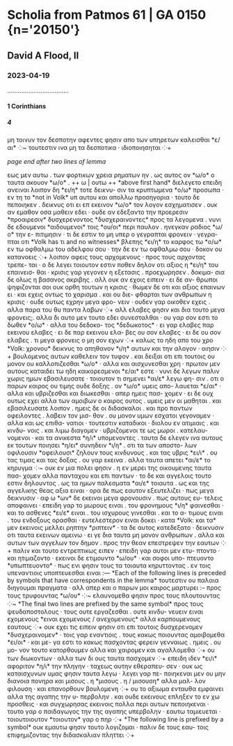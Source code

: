 # Scholia from Patmos 61 | GA 0150 {n='20150'}
## David A Flood, II
### 2023-04-19
...................................
#### 1 Corinthians
##### 4

<pb n="16v"/>

<v n="1/μζ">
    <lb n=22/> μη τοινυν τον δεσποτην αφεντες φησιν απο των υπηρετων καλεισθαι *ε/αι* ⁘~
</v>

<v n="2–5/πη">
    <lb n=32/> τουτεστιν ινα μη τα δεσποτικα · ιδιοποιησηται ⁘+
</v>

*page end after two lines of lemma*

<pb n="17r"/>

<v n="6/πθ">
    <lb n=2/> εως μεν αυτω . των φορτικων χρεια ρηματων ην . ως αυτος ον *ω/ο* 
    <lb n=3/> ο ταυτα ακουον *ω/ο* . ++ ω | ουτω ++ *above first hand* 
    διελεγετο επειδη ανειναι λοιπον δη *ει/η* τοτε δεικνυ-
    <lb n=4/>σιν τα κρυπτωμενα *ο/ω* προσωπα · εν τη το *not in Volk* υπ αυτου και απολλω 
    <lb n=5/> προσηγορια · τουτο δε πεποιηκεν . δεικνυς οτι ει επ εκεινον *ω/ο* 
    <lb n=6/> τον λογον εσχηματισεν . ουκ αν εμαθον οσα μαθειν εδει · ουδε αν 
    <lb n=7/> εδεξαντο την προερεσιν *προαιρεσιν* δυσχερενοντος *δυσχεραινοντες* προς τα λεγομενα . 
    <lb n=8/> νυνι δε εδουμενοι *αιδουμενοι* τοις *ου/οι* περι παυλον . ηνεγκαν ραδιος *ω/ο* την ε-
    <lb n=9/>πιτιμησιν · τι δε εστιν το μη υπερ ο γεγραπται φρονειν · γεγρα-
    <lb n=10/>πται οτι *Volk has τι and no witnesses* βλεπης *ει/η* το καρφος τω *ο/ω* εν τω οφθαλμω του αδελφου σου · 
    <lb n=11/> την δε εν τω οφθαλμω σου · δοκον ου κατανοεις ⁘+
</v>

<v n="7/Ϙ">
    <lb n=13/> λοιπον αφεις τους αρχομενους · προς τους αρχοντας τρεπε-
    <lb n=14/>ται · ο δε λεγει τοιουτον εστιν ποθεν δηλον οτι αξιος η *ει/η* του επαινεισ-
    <lb n=15/>θαι · κρισις γαρ γεγονεν η εξετασις . προεχωρησεν . δοκιμα-
    <lb n=16/>σια δε ολως η βασανος ακριβης . αλλ ουκ αν εχοις ειπειν · ει δε αν-
    <lb n=17/>θρωποι ψηφιζονται σοι ουκ ορθη τουτων η κρισις · θωμεν 
    <lb n=18/> δε οτι και αξιος επαινων ει · και εχεις οντως το χαρισμα . και ου διε-
    <lb n=19/>φθαρται των ανθρωπων η κρισις · ουδε ουτως εχρην μεγα φρο-
    <lb n=20/>νειν · ουδεν γαρ οικοθεν εχεις . αλλα παρα του θυ παντα λαβων ⁘+
</v>

<v n="7/Ϙα">
    <lb n=22/> αλλ ελαβες φησιν και δια τουτο μεγα φρονεις;. αλλα δι αυτο μεν 
    <lb n=23/> τουτο εδει συνεσταλθαι · ου γαρ σον εστι το δωθεν *ο/ω* · αλλα του δεδοκο-
    <lb n=24/>τος *δεδωκοτος* · ει γαρ ελαβες παρ εκεινου ελαβες · ει δε παρ εκεινου ελα-
    <lb n=25/>βες ου σον ελαβες · ει δε ου σον ελαβες . τι μεγα φρονεις ο μη σον εχων ⁘+
</v>

<v n="8/Ϙβ">
    <lb n=27/> καλως το ηδη απο του χρο *Volk: χρονου* δεικνυς το απηθανον *ι/η* αυτων και 
    <lb n=28/> την αλογον · οιησιν ⁘+
</v>

<v n="8–9/Ϙγ">
    <lb n=32/> βουλομενος αυτων καθελειν τον τυφον . και δειξαι οτι επι τουτοις 
    <lb n=33/> ου μονον ου καλλοπιζεσθαι *ω/ο* · αλλα και αισχυνεσθαι χρη · πρωτον μεν 
    <lb n=34/> αυτους καταιδει τω ηδη καικορεσμενοι *ε/αι* εστε · νυνι δε λεγων παλιν 
    <pb n="17v"/>
    <lb n=1/> χωρις ημων εβασιλευσατε · τοιουτον τι σημενει *αι/ε* λεγω φη-
    <lb n=2/>σιν . οτι ο παρων καιρος ου τιμης ουδε δοξης . ον *ω/ο* υμεις απο-
    <lb n=3/>λαυεται *ε/αι* · αλλα και υβριζεσθαι και διωκεσθαι · απερ ημεις πασ-
    <lb n=4/>χομεν · ει δε ουχ ουτως εχει αλλα των αμοιβων ο καιρος ουτος . 
    <lb n=5/> υμεις μεν οι μαθηται . και εβασιλευσατε λοιπον . ημεις δε 
    <lb n=6/> οι διδασκαλοι . και προ παντων οφειλοντες . λαβειν τον μισ-
    <lb n=7/>θον . ου μονον υμων εσχατοι γεγοναμεν · αλλα και ως επιθα-
    <lb n=8/>νατιοι · τουτεστιν καταδικοι · διολου εν ατιμιαις . και κινδυ-
    <lb n=9/>νοις . και λιμω διαγομεν · υβριζομενοι τε ως μωροι . κατελαυ-
    <lb n=10/>νομενοι · και τα ανικεστα *η/ι* υπομενοντες . ταυτα δε ελεγεν 
    <lb n=11/> ινα αυτους εκ τουτων ποιησει *η/ει* συνηδειν *ι/η* . οτι τα των αποστο-
    <lb n=12/>λων οφιλουσιν *οφειλουσι* ζηλουν τους κινδυνους . και τας υβρις *ει/ι* . ου τας 
    <lb n=13/> τιμας και τας δοξας . ου γαρ εκεινα . αλλα ταυτα απετει *αι/ε* το κηρυγμα ⁘~
</v>

<v n="9/Ϙδ">
    <lb n=15/> ουκ εν μια πολει φησιν . η εν μερει της οικουμενης ταυτα πασ-
    <lb n=16/>χομεν αλλα πανταχου και επι παντων · το δε και αγγελοις τουτο 
    <lb n=17/> εστιν δηλουντος . ως τα ημων παλεσματα *αι/ε* τοιαυτα . ως και της 
    <lb n=18/> αγγελικης θεας αξια ειναι · ορα δε πως εαυτον εξευτελιζει · πως 
    <lb n=19/> μεγα δεικνυσιν · αφ ω *ων* δε εκεινοι μεγα φρονουσιν . πως αυτους ευ-
    <lb n=20/>τελεις αποφαινει · επειδη γαρ το μωρους ειναι . του φρονημους *ι/η* 
    <lb n=21/> φαινεσθαι · και το ασθενες *ει/ε* ειναι . του ισχυρους γινεσθαι . και το α-
    <lb n=22/>τιμους ειναι . του ενδοξους ορασθαι · ευτελεστερον ειναι δοκει · 
    <lb n=23/> κατα *Volk: και τα* μεν εκεινοις μελλει ρηπτην *ριπτειν* · τα δε αυτος κατεδεξατο · 
    <lb n=24/> δεικνυσιν οτι ταυτα εκεινων αμεινω · ει γε δια ταυτα μη μονον 
    <lb n=25/> ανθρωπων . αλλα και αυτων των αγγελων τον δημον . προς την θεαν 
    <lb n=26/> επεστρεψεν την εαυτων ⁘+
</v>

<v n="10–12/Ϙε">
    <lb n=32/> παλιν και τουτο εντρεπτικως ειπεν · επειδη γαρ αυτοι μεν ετυ-
    <lb n=33/>πτοντο · και ητιμαζοντο · εκεινοι δε ετιμουντο *ω/ου* · και σοφοι υπο-
    <lb n=34/>πτευοντο *υπωπτευοντο* · πως ενι φησιν τους τα τοιαυτα κηρυττοντας . εν 
    <pb n="18r"/>
    <lb n=1/> τοις υπεναντιοις υποπτευεσθαι ειναι :—
    *Each of the following lines is preceded by symbols that have correspondents in the lemma*
    <lb n=2/> τουτεστιν ου παλαια διηγουμαι πραγματα · αλλ απερ και ο παρων μοι καιρος μαρτυρει :– 
    <lb n=3/> προς τους τρυφουντας *ω/ου* ⁘~ 
    <lb n=4/> ελαυνομεθα φησιν προς τους πλουτουντας ⁘~
    *The final two lines are prefixed by the same symbol*
    <lb n=5/> προς τους ψευδαποστολους · τους ουτε εργαζεσθαι . ουτε κινδυ-
    <lb n=6/>νευειν ειναι εχομενους *ειναι εχομενους / ανεχομενους* αλλα καρπουμενους εαυτους ⁘+
</v>

<v n="12–13/Ϙϛ">
    <lb n=10/> ουκ εχει τις ειπειν φησιν οτι επι τουτοις δυσχερενομεν *δυσχεραινομεν* · τοις 
    <lb n=11/> γαρ εναντιοις . τους κακως ποιουντας αμοιβομεθα *ει/οι* · και με-
    <lb n=12/>γα εστι το κακως πασχοντας φερειν γενναιως . ημεις . ου μο-
    <lb n=13/>νον τουτο κατορθουμεν αλλα και χαιρομεν και αγαλλομεθα ⁘+
</v>

<v n="13/Ϙζ">
    <lb n=15/> ου των διωκοντων · αλλα των δι ους ταυτα πασχομεν ⁘+
</v>

<v n="14/Ϙη">
    <lb n=17/> επειδη ιδεν *ει/ι* αφοριτον *η/ι* την πληγην · ταχεως αυτην εθεραπευ-
    <lb n=18/>σεν · ουκ ως καταισχυνων υμας φησιν ταυτα λεγω · λεγει γαρ πε-
    <lb n=19/>ποιηκεναι μεν ου μην διανοια πονηρα και μισους . η *μισους . η / μισουση* αλλα μαλ-
    <lb n=20/>λον φιλουση · και επανορθουν βουλομενη ⁘+
</v>

<v n="15/Ϙθ">
    <lb n=23/> ου το αξιωμα ενταυθα εμφαινει αλλα της αγαπης την υ-
    <lb n=24/>περβολην . και ουδε εκεινους επληξεν το εν χω προσθεις · 
    <lb n=25/> και συγχωρησας εκεινοις πολλα περι αυτων πεποιηκεναι · 
    <lb n=26/> τουτο γαρ ο παιδαγωγος την της αγαπης υπερβολην · 
    <lb n=27/> εαυτω ταμιευεται · τοιουτοιουτον *τοιουτον* γαρ ο πηρ ⁘+ 
    *The following line is prefixed by a symbol*
    <lb n=28/> ουκ εμαυτω φησιν τουτο λογιζομαι · παλιν δε τους εαυ-
    <lb n=29/>τοις επιφημιζοντας την διδασκαλιαν πληττει ⁘+
</v>

#####
####